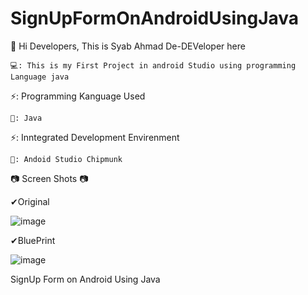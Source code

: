 # SignUpFormOnAndroidUsingJava

👋 Hi Developers, This is Syab Ahmad De-DEVeloper here

    💻: This is my First Project in android Studio using programming Language java

⚡: Programming Kanguage Used

    🔭: Java
    
⚡: Inntegrated Development Envirenment

    🔭: Andoid Studio Chipmunk
    

📷 Screen Shots 📷

✔Original

![image](https://user-images.githubusercontent.com/81256221/208255058-7003a068-38cf-4a18-9d59-dbaa928cd87e.png)

✔BluePrint

![image](https://user-images.githubusercontent.com/81256221/208255078-bf0fc7c5-5151-44e1-893b-b285295c082f.png)



SignUp Form on Android Using Java
